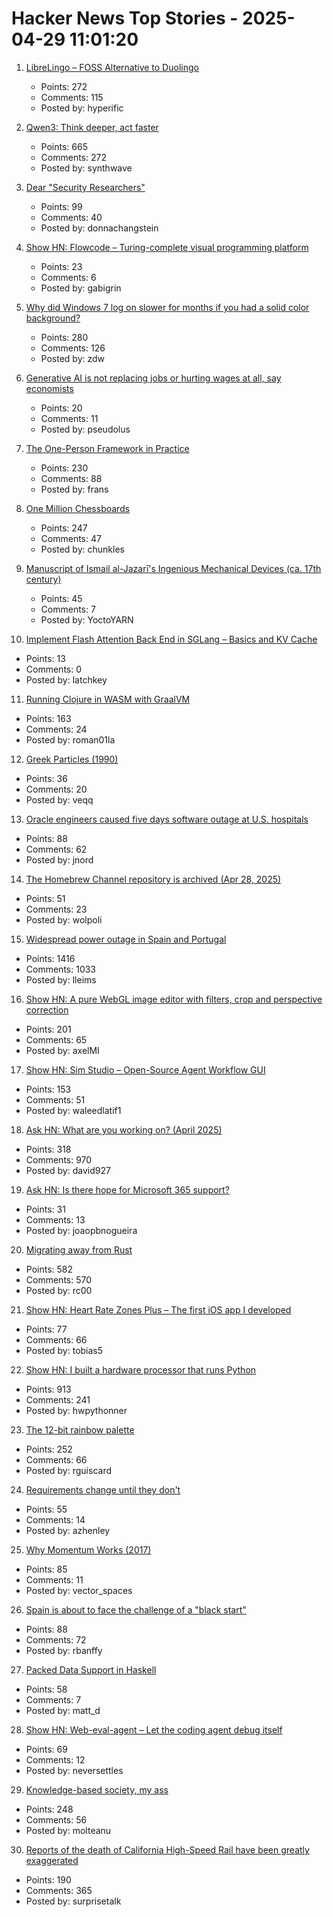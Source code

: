 # Hacker News Top Stories - 2025-04-29 11:01:20

1. [LibreLingo – FOSS Alternative to Duolingo](https://librelingo.app)
   - Points: 272
   - Comments: 115
   - Posted by: hyperific

2. [Qwen3: Think deeper, act faster](https://qwenlm.github.io/blog/qwen3/)
   - Points: 665
   - Comments: 272
   - Posted by: synthwave

3. [Dear "Security Researchers"](https://ftp.bit.nl/pub/debian/)
   - Points: 99
   - Comments: 40
   - Posted by: donnachangstein

4. [Show HN: Flowcode – Turing-complete visual programming platform](https://app.getflowcode.io/playground/example1)
   - Points: 23
   - Comments: 6
   - Posted by: gabigrin

5. [Why did Windows 7 log on slower for months if you had a solid color background?](https://devblogs.microsoft.com/oldnewthing/20250428-00/?p=111121)
   - Points: 280
   - Comments: 126
   - Posted by: zdw

6. [Generative AI is not replacing jobs or hurting wages at all, say economists](https://www.theregister.com/2025/04/29/generative_ai_no_effect_jobs_wages/)
   - Points: 20
   - Comments: 11
   - Posted by: pseudolus

7. [The One-Person Framework in Practice](https://link.mail.beehiiv.com/ss/c/u001.5SRwDQ9qxPQW8vmD5Do73b3R4eTCi2vXqPyztEk6wMFC9_fqEAcDVx6xEJ96T4BSMXrPS7z5exEBSTF4pF48z8SqJkJnkAwMUW9LtYdd8lWmvkDinT92nsk5HmXOHdWgLsysm9FMGrqmu7dnG57cXpga8ZOe8X0IV8pyeC3AswdRMaitfT307y7naP-_6W5CiolKhXCKrEndMGCW2PftFUu9ieYOxpVJ_fhu82gAh-4/4g1/wA_MG-I5SVCyR3KY66oEaQ/h30/h001.kLDFZMgisudi21zmTPbd_O8U7X98d4UxYqZjQTb_D7o)
   - Points: 230
   - Comments: 88
   - Posted by: frans

8. [One Million Chessboards](https://onemillionchessboards.com/#199,276)
   - Points: 247
   - Comments: 47
   - Posted by: chunkles

9. [Manuscript of Ismail al-Jazarī's Ingenious Mechanical Devices (ca. 17th century)](https://publicdomainreview.org/collection/arabic-machine-manuscript/)
   - Points: 45
   - Comments: 7
   - Posted by: YoctoYARN

10. [Implement Flash Attention Back End in SGLang – Basics and KV Cache](https://hebiao064.github.io/fa3-attn-backend-basic)
   - Points: 13
   - Comments: 0
   - Posted by: latchkey

11. [Running Clojure in WASM with GraalVM](https://romanliutikov.com/blog/running-clojure-in-wasm)
   - Points: 163
   - Comments: 24
   - Posted by: roman01la

12. [Greek Particles (1990)](https://specgram.com/Babel.I.2/07.sriyatha.greek.html)
   - Points: 36
   - Comments: 20
   - Posted by: veqq

13. [Oracle engineers caused five days software outage at U.S. hospitals](https://www.cnbc.com/2025/04/28/oracle-engineers-caused-days-long-software-outage-at-us-hospitals.html)
   - Points: 88
   - Comments: 62
   - Posted by: jnord

14. [The Homebrew Channel repository is archived (Apr 28, 2025)](https://github.com/fail0verflow/hbc)
   - Points: 51
   - Comments: 23
   - Posted by: wolpoli

15. [Widespread power outage in Spain and Portugal](https://www.bbc.com/news/live/c9wpq8xrvd9t)
   - Points: 1416
   - Comments: 1033
   - Posted by: lleims

16. [Show HN: A pure WebGL image editor with filters, crop and perspective correction](https://github.com/xdadda/mini-photo-editor)
   - Points: 201
   - Comments: 65
   - Posted by: axelMI

17. [Show HN: Sim Studio – Open-Source Agent Workflow GUI](https://github.com/simstudioai/sim)
   - Points: 153
   - Comments: 51
   - Posted by: waleedlatif1

18. [Ask HN: What are you working on? (April 2025)](undefined)
   - Points: 318
   - Comments: 970
   - Posted by: david927

19. [Ask HN: Is there hope for Microsoft 365 support?](undefined)
   - Points: 31
   - Comments: 13
   - Posted by: joaopbnogueira

20. [Migrating away from Rust](https://deadmoney.gg/news/articles/migrating-away-from-rust)
   - Points: 582
   - Comments: 570
   - Posted by: rc00

21. [Show HN: Heart Rate Zones Plus – The first iOS app I developed](https://apps.apple.com/us/app/heart-rate-zones-plus/id6744743232)
   - Points: 77
   - Comments: 66
   - Posted by: tobias5

22. [Show HN: I built a hardware processor that runs Python](https://www.runpyxl.com/gpio)
   - Points: 913
   - Comments: 241
   - Posted by: hwpythonner

23. [The 12-bit rainbow palette](https://iamkate.com/data/12-bit-rainbow/)
   - Points: 252
   - Comments: 66
   - Posted by: rguiscard

24. [Requirements change until they don't](https://buttondown.com/hillelwayne/archive/requirements-change-until-they-dont/)
   - Points: 55
   - Comments: 14
   - Posted by: azhenley

25. [Why Momentum Works (2017)](https://distill.pub/2017/momentum/)
   - Points: 85
   - Comments: 11
   - Posted by: vector_spaces

26. [Spain is about to face the challenge of a "black start"](https://arstechnica.com/science/2025/04/why-restarting-a-power-grid-is-so-hard/)
   - Points: 88
   - Comments: 72
   - Posted by: rbanffy

27. [Packed Data Support in Haskell](https://arthi-chaud.github.io/posts/packed/)
   - Points: 58
   - Comments: 7
   - Posted by: matt_d

28. [Show HN: Web-eval-agent – Let the coding agent debug itself](https://github.com/Operative-Sh/web-eval-agent)
   - Points: 69
   - Comments: 12
   - Posted by: neversettles

29. [Knowledge-based society, my ass](https://mihaiolteanu.me/knowledge-based-society-my-ass)
   - Points: 248
   - Comments: 56
   - Posted by: molteanu

30. [Reports of the death of California High-Speed Rail have been greatly exaggerated](https://asteriskmag.com/issues/10/reports-of-the-death-of-california-high-speed-rail-have-been-greatly-exaggerated)
   - Points: 190
   - Comments: 365
   - Posted by: surprisetalk

